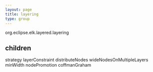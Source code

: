 ```yaml
---
layout: page
title: layering
type: group
---
```

org.eclipse.elk.layered.layering
## children

strategy
layerConstraint
distributeNodes
wideNodesOnMultipleLayers
minWidth
nodePromotion
coffmanGraham


